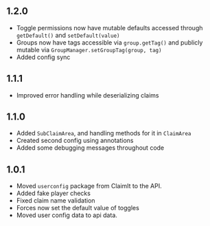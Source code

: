1.2.0
-
 - Toggle permissions now have mutable defaults accessed through `getDefault()` and `setDefault(value)`
 - Groups now have tags accessible via `group.getTag()` and publicly mutable via `GroupManager.setGroupTag(group, tag)`
 - Added config sync

1.1.1
-
 - Improved error handling while deserializing claims

1.1.0
-
 - Added `SubClaimArea`, and handling methods for it in `ClaimArea`
 - Created second config using annotations
 - Added some debugging messages throughout code

1.0.1
-
 - Moved `userconfig` package from ClaimIt to the API.
 - Added fake player checks
 - Fixed claim name validation
 - Forces now set the default value of toggles
 - Moved user config data to api data.